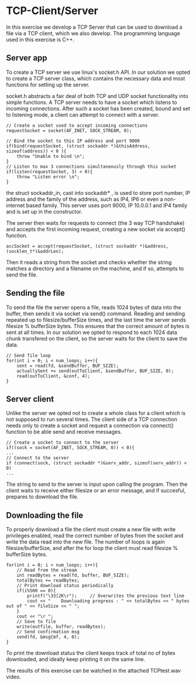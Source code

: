 # TCP-Client/Server

In this exercise we develop a TCP Server that can be used to download a file via a TCP client, which we also develop. The programming language used in this exercise is C++. 

## Server app

To create a TCP server we use linux's socket.h API. In our solution we opted to create a TCP server class, which contains the necessary data and most functions for setting up the server.

socket.h abstracts a fair deal of both TCP and UDP socket functionality into simple functions. A TCP server needs to have a socket which listens to incoming connections. After such a socket has been created, bound and set to listening mode, a client can attempt to connect with a server. 

    // Create a socket used to accept incoming connections
    requestSocket = socket(AF_INET, SOCK_STREAM, 0);

    // Bind the socket to this IP address and port 9000 
    if(bind(requestSocket, (struct sockaddr *)&thisAddress, sizeof(address)) < 0 ){
        throw "Unable to bind \n";
    }
    // Listen to max 3 connections simultaneously through this socket
    if(listen(requestSocket, 3) < 0){
        throw "Listen error \n";
    }

the struct sockaddr_in, cast into sockaddr* , is used to store port number, IP address and the family of the address, such as IP4, IP6 or even a non-internet based family. This server uses port 9000, IP 10.0.0.1 and IP4 family and is set up in the constructor. 

The server then waits for requests to connect (the 3 way TCP handshake) and accepts the first incoming request, creating a new socket via accept() function.

    accSocket = accept(requestSocket, (struct sockaddr *)&address, (socklen_t*)&addrLen);

Then it reads a string from the socket and checks whether the string matches a directory and a filename on the machine, and if so, attempts to send the file.

## Sending the file

To send the file the server opens a file, reads 1024 bytes of data into the buffer, then sends it via socket via send() command. Reading and sending repeated up to filesize/bufferSize times, and the last time the server sends filesize % bufferSize bytes. This ensures that the correct amount of bytes is sent at all times. In our solution we opted to respond to each 1024 data chunk transfered on the client, so the server waits for the client to save the data.

    // Send file loop
    for(int i = 0; i < num_loops; i++){
        sent = read(fd, &sendBuffer, BUF_SIZE);
        actuallySent += send(outToClient, &sendBuffer, BUF_SIZE, 0);
        read(outToClient, &conf, 4);
    }

## Server client

Unlike the server we opted not to create a whole class for a client which is not supposed to run several times. The client side of a TCP connection needs only to create a socket and request a connection via connect() function to be able send and receive messages.

    // Create a socket to connect to the server
    if((sock = socket(AF_INET, SOCK_STREAM, 0)) < 0){
    ...
    // Connect to the server
    if (connect(sock, (struct sockaddr *)&serv_addr, sizeof(serv_addr)) < 0)
    ...

The string to send to the server is input upon calling the program. Then the client waits to receive either filesize or an error message, and if succesful, prepares to download the file.

## Downloading the file

To properly download a file the client must create a new file with write privileges enabled, read the correct number of bytes from the socket and write the data read into the new file. The number of loops is again filesize/bufferSize, and after the for loop the client must read filesize % bufferSize bytes. 

    for(int i = 0; i < num_loops; i++){
        // Read from the stream
        int readBytes = read(fd, buffer, BUF_SIZE);
        totalBytes += readBytes;
        // Print download status periodically
        if(i%500 == 0){
            printf("\33[2K\r");     // Overwrites the previous text line
            cout << "    Downloading progress : " << totalBytes << " bytes out of " << fileSize << " ";
        }
        cout << "\r ";
        // Save to file
        write(outfile, buffer, readBytes);
        // Send confirmation msg
        send(fd, &msgCmf, 4, 0);
    }

To print the download status the client keeps track of total no of bytes downloaded, and ideally keep printing it on the same line.

The results of this exercise can be watched in the attached TCPtest.wav video.